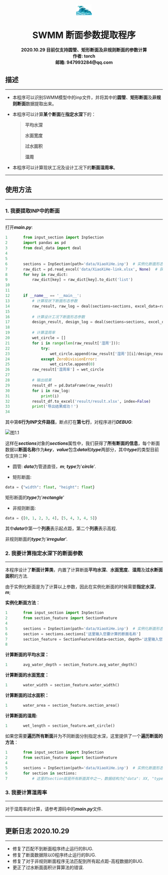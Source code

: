 

<p align="center">
  <img width="50" src="img/wave.jpg">
</p>
<h1 align="center"> SWMM 断面参数提取程序 </h1>
<p align="center">
  <b >2020.10.29 目前仅支持圆管、矩形断面及非规则断面的参数计算</b>
  <br>
  <b >作者: torch</b>
  <br>
  <b > 邮箱: 947993284@qq.com</b>
</p>


## 描述

---

- 本程序可以识别SWMM模型中的inp文件，并将其中的**圆管**、**矩形断面**及**非规则断面**数据提取出来。

- 本程序可以计算**某个断面**在**指定水深**下的：

  > **平均水深**
  >
  > **水面宽度**
  >
  > **过水面积**
  >
  > **湿周**

* 本程序可以计算现状工况及设计工况下的**断面湿周率**。

---

## 使用方法

---

### 1. 我要提取INP中的断面

***

打开***main.py***:

```python
1 		from input_section import InpSection
2 		import pandas as pd
3 		from deal_data import deal
4 
5 
6 		sections = InpSection(path='data/XiaoXiHe.inp')  # 实例化断面形态
7 		raw_dict = pd.read_excel('data/XiaoXiHe-link.xlsx', None)  # 获取原始数据
8 		for key in raw_dict:
9 			raw_dict[key] = raw_dict[key].to_dict('list')
10
11
12		if __name__ == '__main__':
13			# 计算现状下断面形态参数
14			raw_result, raw_log = deal(sections=sections, excel_data=raw_dict['Sheet1'])
15
16			# 计算设计工况下断面形态参数
17			design_result, design_log = deal(sections=sections, excel_data=raw_dict['Sheet2'])
18
19			# 计算湿周率
20			wet_circle = []
21			for i in range(len(raw_result['湿周'])):
22				try:
23					wet_circle.append(raw_result['湿周'][i]/design_result['湿周'][i])
24				except ZeroDivisionError:
25					wet_circle.append(0)
26			raw_result['湿周率'] = wet_circle
27
28			# 输出结果
29			result_df = pd.DataFrame(raw_result)
30			for i in raw_log:
31				print(i)
32			result_df.to_excel('result/result.xlsx', index=False)
33			print('导出结果成功！')
34
```



其中第**6行为INP文件路径**，断点打在**第七行**，对程序进行***DEBUG***:

![图1.1](C:\Users\torch\Desktop\swmm_section\img\section_debug.png)



这样在***sections***对象的***sections***属性中，我们获得了**所有断面的信息**，每个断面数据以**断面名称**作为***key***，***value***包含***data***和***type***两部分，其中***type***的类型目前仅支持三种：

* 圆管:  ***data***为管道直径，***m***; ***type***为'***circle***'.

* 矩形断面: 

```python
data = {"width": float, "height": float}
```

​          矩形断面的***type***为'***rectangle***'

* 非规则断面: 

```python
data = {[0, 1, 2, 3, 4], [5, 4, 3, 4, 5]}
```

​		其中***data***中第一个**列表**表示起点距，第二个**列表**表示高程.

​		非规则断面的***type***为'***irregular***'.



### 2. 我要计算指定水深下的断面参数

---

本程序设计了**断面计算类**，内置了计算断面**平均水深**、**水面宽度**、**湿周**及**过水断面面积**的方法.

由于实例化断面是为了计算以上参数，因此在实例化断面的时候需要**指定水深**，***m***;

**实例化断面方法**：

```python
1		from input_section import InpSection
2		from section_feature import SectionFeature
4
5		sections = InpSection(path='data/XiaoXiHe.inp')  # 实例化断面形态
6		section = sections.sections['这里输入您要计算的断面名称']
7		section_feature = SectionFeature(data=section, depth='这里输入您指定的水深')
8
```

**计算断面的平均水深：**

```python
1		avg_water_depth = section_feature.avg_water_depth()
```

**计算断面的水面宽度：**

```python
1		water_width = section_feature.water_width()
```

**计算断面的过水面积：**

```python
1		water_area = section_feature.section_area()
```

**计算断面的湿周:**

```python
1		wet_length = section_feature.wet_circle()
```

如果您需要**遍历所有断面**并为不同断面分别指定水深，这里提供了一个**遍历断面的方法**：

```python
1		from input_section import InpSection
2		from section_feature import SectionFeature
4
5		sections = InpSection(path='data/XiaoXiHe.inp')  # 实例化断面形态
6		for section in sections:
7			# 这里的section就是所有断面其中之一，数据结构为{"data": XX, "type": "circle or rectangle or irregular"}
```



### 3. 我要计算湿周率

---

对于湿周率的计算，请参考源码中的***main.py***文件.



---

## 更新日志 2020.10.29

---

+ 修复了匹配不到断面程序终止运行的BUG.
+ 修复了断面数据除以0程序终止运行的BUG.
+ 修复了对于非规则断面程序无法匹配到所有起点距-高程数据的BUG.
+ 更正了过水断面面积计算算法的错误.